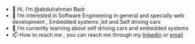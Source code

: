 - 👋 Hi, I’m @abdulrahman Badr
- 👀 I’m interested in Software Engineering in general and specially web development , Embedded systems ,Iot and Self driving cars
- 🌱 I’m currently learning about self driving cars and embedded systems
- 📫 How to reach me , you can reach me through my [linkedin](https://www.linkedin.com/in/abdulrahman-badr/) or [email](aba884682@gmail.com) 


<!---
abdulrahman9901/abdulrahman9901 is a ✨ special ✨ repository because its `README.md` (this file) appears on your GitHub profile.
You can click the Preview link to take a look at your changes.
--->
